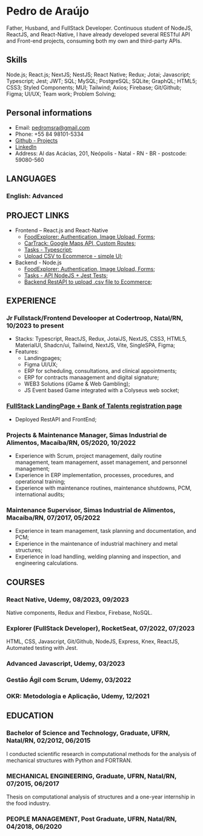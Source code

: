 # Pedro de Araújo

Father, Husband, and FullStack Developer. Continuous student of NodeJS, ReactJS, and React-Native, I have already developed several RESTful API and Front-end projects, consuming both my own and third-party APIs.

## Skills

Node.js; React.js; NextJS; NestJS; React Native; Redux; Jotai; Javascript; Typescript; Jest; JWT; SQL; MySQL; PostgreSQL; SQLite; GraphQL; HTML5; CSS3; Styled Components; MUI; Tailwind; Axios; Firebase; Git/Github; Figma; UI/UX; Team work; Problem Solving;

## Personal informations

- Email: pedromsra@gmail.com
- Phone: +55 84 98101-5334
- [Github - Projects](https://github.com/pedromsra)
- [LinkedIn](https://www.linkedin.com/in/pedro-maur%C3%ADcio-sab%C3%B3ia-rodrigues-de-ara%C3%BAjo-aa043810a/)
- Address: Al das Acácias, 201, Neópolis - Natal - RN - BR - postcode: 59080-560

## LANGUAGES

### English: Advanced

## PROJECT LINKS

- Frontend – React.js and React-Native
  - [FoodExplorer: Authentication, Image Upload, Forms](https://github.com/pedromsra/FoodExplorer_FE);
  - [CarTrack: Google Maps API, Custom Routes](https://github.com/pedromsra/vehicle_tracking_FrontEnd);
  - [Tasks - Typescript](https://github.com/pedromsra/CoderTroop_FE);
  - [Upload CSV to Ecommerce - simple UI](https://github.com/pedromsra/ShopperTest_FE);
- Backend - Node.js
  - [FoodExplorer: Authentication, Image Upload, Forms](https://github.com/pedromsra/FoodExplorer_API);
  - [Tasks - API NodeJS + Jest Tests](https://github.com/pedromsra/CoderTroop_API);
  - [Backend RestAPI to upload .csv file to Ecommerce](https://github.com/pedromsra/ShopperTest);
 
## EXPERIENCE

### Jr Fullstack/Frontend Develooper at Codertroop, Natal/RN, 10/2023 to present

- Stacks: Typescript, ReactJS, Redux, JotaiJS, NextJS, CSS3, HTML5, MaterialUI, Shadcn/ui, Tailwind, NextJS, Vite, SingleSPA, Figma;
- Features:
  - Landingpages;
  - Figma UI/UX;
  - ERP for scheduling, consultations, and clinical appointments;
  - ERP for contracts manaagement and digital signature;
  - WEB3 Solutions (iGame & Web Gambling);
  - JS Event based Game integrated with a Colyseus web socket;
  

### [FullStack LandingPage + Bank of Talents registration page](https://infanciaspanapana.com.br/)

- Deployed RestAPI and FrontEnd;

### Projects & Maintenance Manager, Simas Industrial de Alimentos, Macaíba/RN, 05/2020, 10/2022

- Experience with Scrum, project management, daily routine management, team management, asset management, and personnel management;
- Experience in ERP implementation, processes, procedures, and operational training;
- Experience with maintenance routines, maintenance shutdowns, PCM, international audits;

### Maintenance Supervisor, Simas Industrial de Alimentos, Macaíba/RN, 07/2017, 05/2022

- Experience in team management, task planning and documentation, and PCM;
- Experience in the maintenance of industrial machinery and metal structures;
- Experience in load handling, welding planning and inspection, and engineering calculations.

 
## COURSES

### React Native, Udemy, 08/2023, 09/2023
Native components, Redux and Flexbox, Firebase, NoSQL.

### Explorer (FullStack Developer), RocketSeat, 07/2022, 07/2023
HTML, CSS, Javascript, Git/Github, NodeJS, Express, Knex, ReactJS, Automated testing with Jest.

### Advanced Javascript, Udemy, 03/2023

### Gestão Ágil com Scrum, Udemy, 03/2022

### OKR: Metodologia e Aplicação, Udemy, 12/2021


## EDUCATION

### Bachelor of Science and Technology, Graduate, UFRN, Natal/RN, 02/2012, 06/2015
I conducted scientific research in computational methods for the analysis of mechanical structures with Python and FORTRAN.

### MECHANICAL ENGINEERING, Graduate, UFRN, Natal/RN, 07/2015, 06/2017
Thesis on computational analysis of structures and a one-year internship in the food industry.

### PEOPLE MANAGEMENT, Post Graduate, UFRN, Natal/RN, 04/2018, 06/2020
